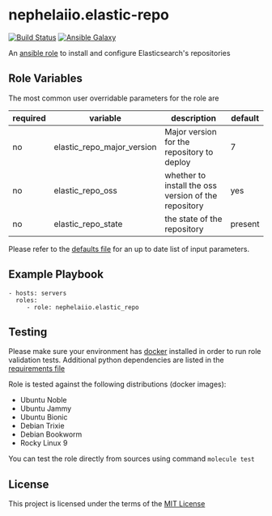 # nephelaiio.elastic-repo

[![Build Status](https://github.com/nephelaiio/ansible-role-elastic-repo/actions/workflows/molecule.yml/badge.svg)](https://github.com/nephelaiio/ansible-role-elastic-repo/actions/workflows/molecule.yml)
[![Ansible Galaxy](http://img.shields.io/badge/ansible--galaxy-nephelaiio.elastic-repo.vim-blue.svg)](https://galaxy.ansible.com/nephelaiio/elastic-repo/)

An [ansible role](https://galaxy.ansible.com/nephelaiio/elastic_repo) to install and configure Elasticsearch's repositories

## Role Variables

The most common user overridable parameters for the role are

| required | variable                   | description                                          | default |
| -------- | -------------------------- | ---------------------------------------------------- | ------- |
| no       | elastic_repo_major_version | Major version for the repository to deploy           | 7       |
| no       | elastic_repo_oss           | whether to install the oss version of the repository | yes     |
| no       | elastic_repo_state         | the state of the repository                          | present |

Please refer to the [defaults file](/defaults/main.yml) for an up to date list of input parameters.

## Example Playbook

```
- hosts: servers
  roles:
     - role: nephelaiio.elastic_repo
```

## Testing

Please make sure your environment has [docker](https://www.docker.com) installed in order to run role validation tests. Additional python dependencies are listed in the [requirements file](https://github.com/nephelaiio/ansible-role-requirements/blob/master/requirements.txt)

Role is tested against the following distributions (docker images):

- Ubuntu Noble
- Ubuntu Jammy
- Ubuntu Bionic
- Debian Trixie
- Debian Bookworm
- Rocky Linux 9

You can test the role directly from sources using command `molecule test`

## License

This project is licensed under the terms of the [MIT License](/LICENSE)
